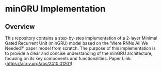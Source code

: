 # minGRU Implementation

## Overview

This repository contains a step-by-step implementation of a 2-layer Minimal Gated Recurrent Unit (minGRU) model based on the 'Were RNNs All We Needed?' paper model from scratch. The purpose of this implementation is to provide a clear and concise understanding of the minGRU architecture, focusing on its key components and functionalities.
Paper Link: (https://arxiv.org/abs/2410.01201)
